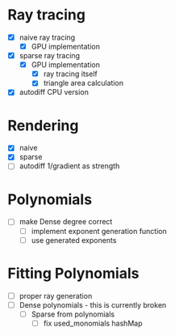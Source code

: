 # Ray tracing
- [x] naive ray tracing
  - [x] GPU implementation
- [x] sparse ray tracing
  - [x] GPU implementation
    - [x] ray tracing itself
    - [x] triangle area calculation
- [x] autodiff CPU version

# Rendering
- [x] naive
- [x] sparse
- [ ] autodiff 1/gradient as strength

# Polynomials
- [ ] make Dense degree correct
  - [ ] implement exponent generation function
  - [ ] use generated exponents

# Fitting Polynomials
- [ ] proper ray generation 
- [ ] Dense polynomials - this is currently broken
  - [ ] Sparse from polynomials
    - [ ] fix used_monomials hashMap
